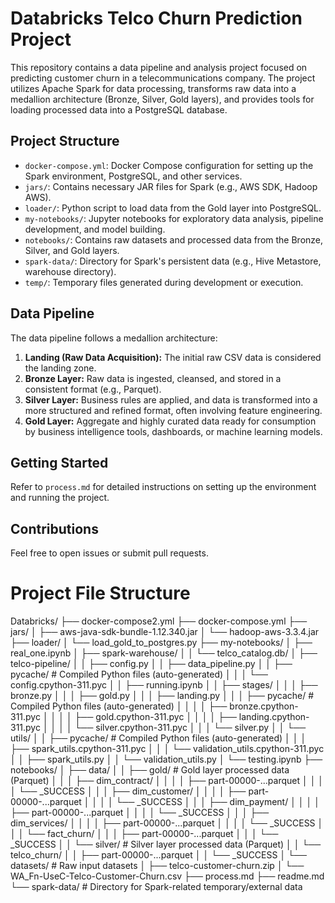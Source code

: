 # Databricks Telco Churn Prediction Project

This repository contains a data pipeline and analysis project focused on predicting customer churn in a telecommunications company. The project utilizes Apache Spark for data processing, transforms raw data into a medallion architecture (Bronze, Silver, Gold layers), and provides tools for loading processed data into a PostgreSQL database.

## Project Structure

- `docker-compose.yml`: Docker Compose configuration for setting up the Spark environment, PostgreSQL, and other services.
- `jars/`: Contains necessary JAR files for Spark (e.g., AWS SDK, Hadoop AWS).
- `loader/`: Python script to load data from the Gold layer into PostgreSQL.
- `my-notebooks/`: Jupyter notebooks for exploratory data analysis, pipeline development, and model building.
- `notebooks/`: Contains raw datasets and processed data from the Bronze, Silver, and Gold layers.
- `spark-data/`: Directory for Spark's persistent data (e.g., Hive Metastore, warehouse directory).
- `temp/`: Temporary files generated during development or execution.

## Data Pipeline

The data pipeline follows a medallion architecture:
1.  **Landing (Raw Data Acquisition):** The initial raw CSV data is considered the landing zone.
2.  **Bronze Layer:** Raw data is ingested, cleansed, and stored in a consistent format (e.g., Parquet).
3.  **Silver Layer:** Business rules are applied, and data is transformed into a more structured and refined format, often involving feature engineering.
4.  **Gold Layer:** Aggregate and highly curated data ready for consumption by business intelligence tools, dashboards, or machine learning models.

## Getting Started

Refer to `process.md` for detailed instructions on setting up the environment and running the project.

## Contributions

Feel free to open issues or submit pull requests.

# Project File Structure

Databricks/
├── docker-compose2.yml
├── docker-compose.yml
├── jars/
│ ├── aws-java-sdk-bundle-1.12.340.jar
│ └── hadoop-aws-3.3.4.jar
├── loader/
│ └── load_gold_to_postgres.py
├── my-notebooks/
│ ├── real_one.ipynb
│ ├── spark-warehouse/
│ │ └── telco_catalog.db/
│ ├── telco-pipeline/
│ │ ├── config.py
│ │ ├── data_pipeline.py
│ │ ├── pycache/ # Compiled Python files (auto-generated)
│ │ │ └── config.cpython-311.pyc
│ │ ├── running.ipynb
│ │ ├── stages/
│ │ │ ├── bronze.py
│ │ │ ├── gold.py
│ │ │ ├── landing.py
│ │ │ ├── pycache/ # Compiled Python files (auto-generated)
│ │ │ │ ├── bronze.cpython-311.pyc
│ │ │ │ ├── gold.cpython-311.pyc
│ │ │ │ ├── landing.cpython-311.pyc
│ │ │ │ └── silver.cpython-311.pyc
│ │ │ └── silver.py
│ │ └── utils/
│ │ ├── pycache/ # Compiled Python files (auto-generated)
│ │ │ ├── spark_utils.cpython-311.pyc
│ │ │ └── validation_utils.cpython-311.pyc
│ │ ├── spark_utils.py
│ │ └── validation_utils.py
│ └── testing.ipynb
├── notebooks/
│ ├── data/
│ │ ├── gold/ # Gold layer processed data (Parquet)
│ │ │ ├── dim_contract/
│ │ │ │ ├── part-00000-...parquet
│ │ │ │ └── _SUCCESS
│ │ │ ├── dim_customer/
│ │ │ │ ├── part-00000-...parquet
│ │ │ │ └── _SUCCESS
│ │ │ ├── dim_payment/
│ │ │ │ ├── part-00000-...parquet
│ │ │ │ └── _SUCCESS
│ │ │ ├── dim_services/
│ │ │ │ ├── part-00000-...parquet
│ │ │ │ └── _SUCCESS
│ │ │ └── fact_churn/
│ │ │ ├── part-00000-...parquet
│ │ │ └── _SUCCESS
│ │ └── silver/ # Silver layer processed data (Parquet)
│ │ └── telco_churn/
│ │ ├── part-00000-...parquet
│ │ └── _SUCCESS
│ └── datasets/ # Raw input datasets
│ ├── telco-customer-churn.zip
│ └── WA_Fn-UseC-Telco-Customer-Churn.csv
├── process.md
├── readme.md
└── spark-data/ # Directory for Spark-related temporary/external data
